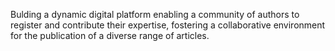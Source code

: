 Bulding a dynamic digital platform enabling a community of authors to register and contribute their expertise, fostering a collaborative environment for the publication of a diverse range of articles.
